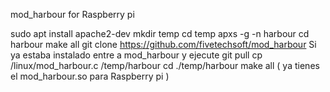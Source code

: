 mod_harbour for Raspberry pi

sudo apt install apache2-dev
mkdir temp
cd temp
apxs -g -n harbour
cd harbour
make all
git clone https://github.com/fivetechsoft/mod_harbour
Si ya estaba instalado
entre a mod_harbour 
y ejecute 
git pull
cp  /linux/mod_harbour.c /temp/harbour 
cd ./temp/harbour
make all
( ya tienes el mod_harbour.so para Raspberry pi )
